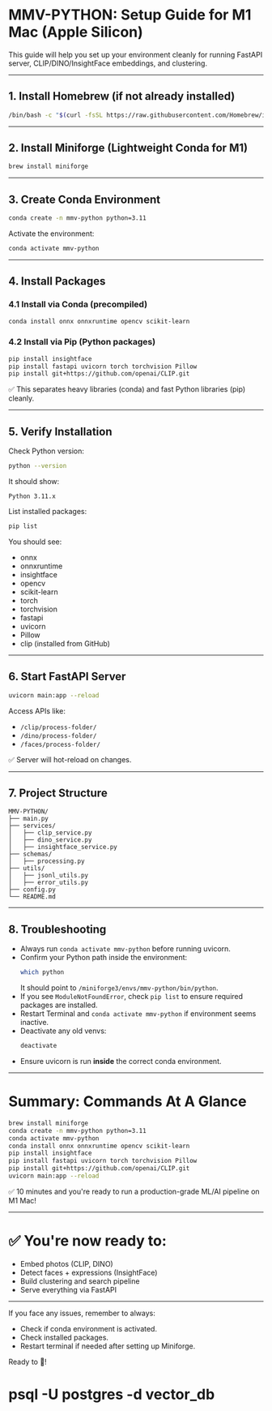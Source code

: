 # MMV-PYTHON: Setup Guide for M1 Mac (Apple Silicon)

This guide will help you set up your environment cleanly for running FastAPI server, CLIP/DINO/InsightFace embeddings, and clustering.

---

## 1. Install Homebrew (if not already installed)

```bash
/bin/bash -c "$(curl -fsSL https://raw.githubusercontent.com/Homebrew/install/HEAD/install.sh)"
```

---

## 2. Install Miniforge (Lightweight Conda for M1)

```bash
brew install miniforge
```

---

## 3. Create Conda Environment

```bash
conda create -n mmv-python python=3.11
```

Activate the environment:

```bash
conda activate mmv-python
```

---

## 4. Install Packages

### 4.1 Install via Conda (precompiled)

```bash
conda install onnx onnxruntime opencv scikit-learn
```

### 4.2 Install via Pip (Python packages)

```bash
pip install insightface
pip install fastapi uvicorn torch torchvision Pillow
pip install git+https://github.com/openai/CLIP.git
```

✅ This separates heavy libraries (conda) and fast Python libraries (pip) cleanly.

---

## 5. Verify Installation

Check Python version:

```bash
python --version
```

It should show:

```plaintext
Python 3.11.x
```

List installed packages:

```bash
pip list
```

You should see:

- onnx
- onnxruntime
- insightface
- opencv
- scikit-learn
- torch
- torchvision
- fastapi
- uvicorn
- Pillow
- clip (installed from GitHub)

---

## 6. Start FastAPI Server

```bash
uvicorn main:app --reload
```

Access APIs like:

- `/clip/process-folder/`
- `/dino/process-folder/`
- `/faces/process-folder/`

✅ Server will hot-reload on changes.

---

## 7. Project Structure

```plaintext
MMV-PYTHON/
├── main.py
├── services/
│   ├── clip_service.py
│   ├── dino_service.py
│   ├── insightface_service.py
├── schemas/
│   ├── processing.py
├── utils/
│   ├── jsonl_utils.py
│   ├── error_utils.py
├── config.py
└── README.md
```

---

## 8. Troubleshooting

- Always run `conda activate mmv-python` before running uvicorn.
- Confirm your Python path inside the environment:
  ```bash
  which python
  ```
  It should point to `/miniforge3/envs/mmv-python/bin/python`.
- If you see `ModuleNotFoundError`, check `pip list` to ensure required packages are installed.
- Restart Terminal and `conda activate mmv-python` if environment seems inactive.
- Deactivate any old venvs:
  ```bash
  deactivate
  ```
- Ensure uvicorn is run **inside** the correct conda environment.

---

# Summary: Commands At A Glance

```bash
brew install miniforge
conda create -n mmv-python python=3.11
conda activate mmv-python
conda install onnx onnxruntime opencv scikit-learn
pip install insightface
pip install fastapi uvicorn torch torchvision Pillow
pip install git+https://github.com/openai/CLIP.git
uvicorn main:app --reload
```

✅ 10 minutes and you're ready to run a production-grade ML/AI pipeline on M1 Mac!

---

# ✅ You're now ready to:

- Embed photos (CLIP, DINO)
- Detect faces + expressions (InsightFace)
- Build clustering and search pipeline
- Serve everything via FastAPI

---

If you face any issues, remember to always:

- Check if conda environment is activated.
- Check installed packages.
- Restart terminal if needed after setting up Miniforge.

Ready to 🚀!

# psql -U postgres -d vector_db
